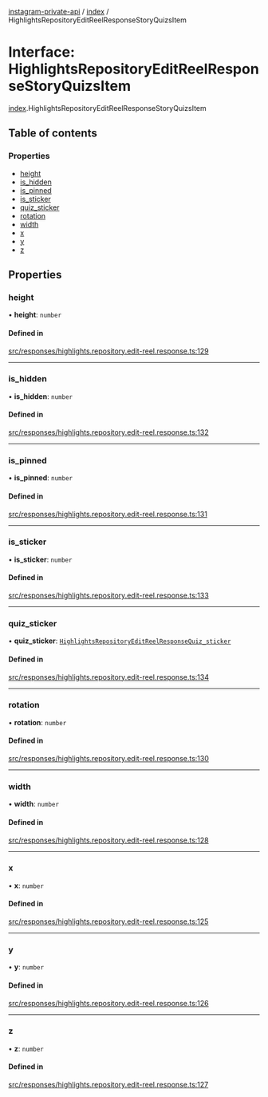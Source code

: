 [instagram-private-api](../../README.md) / [index](../../modules/index.md) / HighlightsRepositoryEditReelResponseStoryQuizsItem

# Interface: HighlightsRepositoryEditReelResponseStoryQuizsItem

[index](../../modules/index.md).HighlightsRepositoryEditReelResponseStoryQuizsItem

## Table of contents

### Properties

- [height](HighlightsRepositoryEditReelResponseStoryQuizsItem.md#height)
- [is\_hidden](HighlightsRepositoryEditReelResponseStoryQuizsItem.md#is_hidden)
- [is\_pinned](HighlightsRepositoryEditReelResponseStoryQuizsItem.md#is_pinned)
- [is\_sticker](HighlightsRepositoryEditReelResponseStoryQuizsItem.md#is_sticker)
- [quiz\_sticker](HighlightsRepositoryEditReelResponseStoryQuizsItem.md#quiz_sticker)
- [rotation](HighlightsRepositoryEditReelResponseStoryQuizsItem.md#rotation)
- [width](HighlightsRepositoryEditReelResponseStoryQuizsItem.md#width)
- [x](HighlightsRepositoryEditReelResponseStoryQuizsItem.md#x)
- [y](HighlightsRepositoryEditReelResponseStoryQuizsItem.md#y)
- [z](HighlightsRepositoryEditReelResponseStoryQuizsItem.md#z)

## Properties

### height

• **height**: `number`

#### Defined in

[src/responses/highlights.repository.edit-reel.response.ts:129](https://github.com/Nerixyz/instagram-private-api/blob/0e0721c/src/responses/highlights.repository.edit-reel.response.ts#L129)

___

### is\_hidden

• **is\_hidden**: `number`

#### Defined in

[src/responses/highlights.repository.edit-reel.response.ts:132](https://github.com/Nerixyz/instagram-private-api/blob/0e0721c/src/responses/highlights.repository.edit-reel.response.ts#L132)

___

### is\_pinned

• **is\_pinned**: `number`

#### Defined in

[src/responses/highlights.repository.edit-reel.response.ts:131](https://github.com/Nerixyz/instagram-private-api/blob/0e0721c/src/responses/highlights.repository.edit-reel.response.ts#L131)

___

### is\_sticker

• **is\_sticker**: `number`

#### Defined in

[src/responses/highlights.repository.edit-reel.response.ts:133](https://github.com/Nerixyz/instagram-private-api/blob/0e0721c/src/responses/highlights.repository.edit-reel.response.ts#L133)

___

### quiz\_sticker

• **quiz\_sticker**: [`HighlightsRepositoryEditReelResponseQuiz_sticker`](HighlightsRepositoryEditReelResponseQuiz_sticker.md)

#### Defined in

[src/responses/highlights.repository.edit-reel.response.ts:134](https://github.com/Nerixyz/instagram-private-api/blob/0e0721c/src/responses/highlights.repository.edit-reel.response.ts#L134)

___

### rotation

• **rotation**: `number`

#### Defined in

[src/responses/highlights.repository.edit-reel.response.ts:130](https://github.com/Nerixyz/instagram-private-api/blob/0e0721c/src/responses/highlights.repository.edit-reel.response.ts#L130)

___

### width

• **width**: `number`

#### Defined in

[src/responses/highlights.repository.edit-reel.response.ts:128](https://github.com/Nerixyz/instagram-private-api/blob/0e0721c/src/responses/highlights.repository.edit-reel.response.ts#L128)

___

### x

• **x**: `number`

#### Defined in

[src/responses/highlights.repository.edit-reel.response.ts:125](https://github.com/Nerixyz/instagram-private-api/blob/0e0721c/src/responses/highlights.repository.edit-reel.response.ts#L125)

___

### y

• **y**: `number`

#### Defined in

[src/responses/highlights.repository.edit-reel.response.ts:126](https://github.com/Nerixyz/instagram-private-api/blob/0e0721c/src/responses/highlights.repository.edit-reel.response.ts#L126)

___

### z

• **z**: `number`

#### Defined in

[src/responses/highlights.repository.edit-reel.response.ts:127](https://github.com/Nerixyz/instagram-private-api/blob/0e0721c/src/responses/highlights.repository.edit-reel.response.ts#L127)
